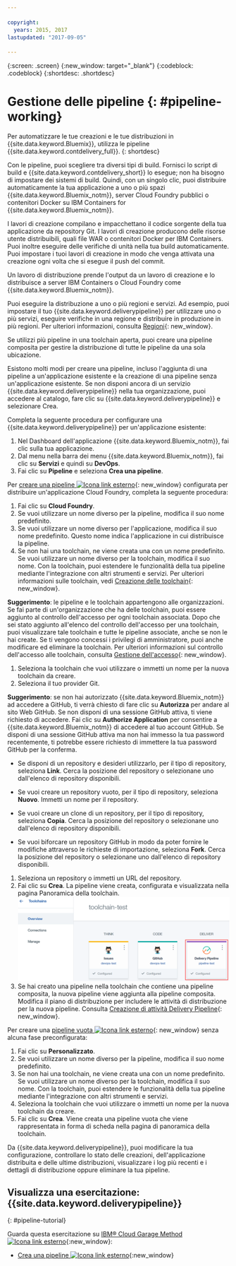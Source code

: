```yaml
---

copyright:
  years: 2015, 2017
lastupdated: "2017-09-05"

---
```



{:screen: .screen}
{:new_window: target="_blank"}
{:codeblock: .codeblock}
{:shortdesc: .shortdesc}

# Gestione delle pipeline {: #pipeline-working}

Per automatizzare le tue creazioni e le tue distribuzioni in {{site.data.keyword.Bluemix}}, utilizza le pipeline {{site.data.keyword.contdelivery_full}}.
{: shortdesc}

Con le pipeline,  puoi scegliere tra diversi tipi di build. Fornisci lo script
    di build e {{site.data.keyword.contdelivery_short}} lo esegue; non ha bisogno di impostare dei
    sistemi di build. Quindi, con un singolo clic, puoi distribuire automaticamente la tua applicazione a uno o più spazi {{site.data.keyword.Bluemix_notm}}, server Cloud Foundry pubblici o contenitori Docker su IBM Containers for {{site.data.keyword.Bluemix_notm}}.

I lavori di creazione compilano e impacchettano il codice sorgente della tua applicazione da repository Git. I lavori di creazione producono delle risorse utente distribuibili, quali file WAR o contenitori Docker per IBM Containers. Puoi
    inoltre eseguire delle verifiche di unità nella tua build automaticamente. Puoi impostare i tuoi lavori di creazione in modo che venga attivata una creazione ogni volta che si esegue il push del commit.

Un lavoro di distribuzione prende l'output da un lavoro di creazione e lo distribuisce a server IBM Containers o Cloud Foundry come {{site.data.keyword.Bluemix_notm}}.

Puoi eseguire la distribuzione a uno o più regioni e servizi. Ad esempio, puoi impostare il tuo {{site.data.keyword.deliverypipeline}} per utilizzare uno o più servizi, eseguire verifiche in una regione e distribuire in produzione in più regioni. Per ulteriori informazioni, consulta [Regioni](/docs/overview/whatisbluemix.html#ov_intro_reg){: new_window}.

Se utilizzi più pipeline in una toolchain aperta, puoi creare una pipeline composita per gestire la distribuzione di tutte le pipeline da una sola ubicazione.

Esistono molti modi per creare una pipeline, incluso l'aggiunta di una pipeline a un'applicazione esistente e la creazione di una pipeline senza un'applicazione esistente. Se non disponi ancora di un servizio {{site.data.keyword.deliverypipeline}} nella tua organizzazione, puoi accedere al catalogo, fare clic su {{site.data.keyword.deliverypipeline}} e selezionare Crea.

Completa la seguente procedura per configurare una {{site.data.keyword.deliverypipeline}} per un'applicazione esistente:

1. Nel Dashboard dell'applicazione {{site.data.keyword.Bluemix_notm}}, fai clic sulla tua applicazione.
1. Dal menu nella barra dei menu {{site.data.keyword.Bluemix_notm}}, fai clic su **Servizi** e quindi su **DevOps**.
1. Fai clic su **Pipeline** e seleziona **Crea una pipeline**.

Per [creare una pipeline ![Icona link esterno](../../icons/launch-glyph.svg "Icona link esterno")](https://console.bluemix.net/devops/pipelines/dashboard/create){: new_window} configurata per distribuire un'applicazione Cloud Foundry, completa la seguente procedura:

1. Fai clic su **Cloud Foundry**.
1. Se vuoi utilizzare un nome diverso per la pipeline, modifica il suo nome predefinito.
1. Se vuoi utilizzare un nome diverso per l'applicazione, modifica il suo nome predefinito. Questo nome indica l'applicazione in cui distribuisce la pipeline.
1. Se non hai una toolchain, ne viene creata una con un nome predefinito. Se vuoi utilizzare un nome diverso per la toolchain, modifica il suo nome. Con la toolchain, puoi estendere le funzionalità della tua pipeline mediante l'integrazione con altri strumenti e servizi. Per ulteriori informazioni sulle toolchain, vedi [Creazione delle toolchain](/docs/services/ContinuousDelivery/toolchains_working.html){: new_window}.

 **Suggerimento**: le pipeline e le toolchain appartengono alle organizzazioni. Se fai parte di un'organizzazione che ha delle toolchain, puoi essere aggiunto al controllo dell'accesso per ogni toolchain associata. Dopo che sei stato aggiunto all'elenco del controllo dell'accesso per una toolchain, puoi visualizzare tale toolchain e tutte le pipeline associate, anche se non le hai create. Se ti vengono concessi i privilegi di amministratore, puoi anche modificare ed eliminare la toolchain. Per ulteriori informazioni sul controllo dell'accesso alle toolchain, consulta [Gestione dell'accesso](/docs/services/ContinuousDelivery/toolchains_using.html#managing_access){: new_window}.

1. Seleziona la toolchain che vuoi utilizzare o immetti un nome per la nuova toolchain da creare.
1. Seleziona il tuo provider Git.

 **Suggerimento**: se non hai autorizzato {{site.data.keyword.Bluemix_notm}} ad accedere a GitHub, ti verrà chiesto di fare clic su **Autorizza** per andare al sito Web GitHub. Se non disponi di una sessione GitHub attiva, ti viene richiesto di accedere. Fai clic su **Authorize Application** per consentire a {{site.data.keyword.Bluemix_notm}} di accedere al tuo account GitHub. Se disponi di una sessione GitHub attiva ma non hai immesso la tua password recentemente, ti potrebbe essere richiesto di immettere la tua password GitHub per la conferma.

   * Se disponi di un repository e desideri utilizzarlo, per il tipo di repository, seleziona **Link**. Cerca la posizione del repository o selezionane uno dall'elenco di repository disponibili.

   * Se vuoi creare un repository vuoto, per il tipo di repository, seleziona **Nuovo**. Immetti un nome per il repository.

   * Se vuoi creare un clone di un repository, per il tipo di repository, seleziona **Copia**. Cerca la posizione del repository o selezionane uno dall'elenco di repository disponibili.

   * Se vuoi biforcare un repository GitHub in modo da poter fornire le modifiche attraverso le richieste di importazione, seleziona **Fork**. Cerca la posizione del repository o selezionane uno dall'elenco di repository disponibili.

1. Seleziona un repository o immetti un URL del repository.
1. Fai clic su **Crea**. La pipeline viene creata, configurata e visualizzata nella pagina Panoramica della toolchain.
 ![Scheda pipeline](images/cd_pipeline.png)
1. Se hai creato una pipeline nella toolchain che contiene una pipeline composita, la nuova pipeline viene aggiunta alla pipeline composita. Modifica il piano di distribuzione per includere le attività di distribuzione per la nuova pipeline. Consulta [Creazione di attività Delivery Pipeline](/docs/services/ContinuousDelivery/pipeline_deployment_plan.html#tasks_pipelineCD){: new_window}.

Per creare una [pipeline vuota ![Icona link esterno](../../icons/launch-glyph.svg "Icona link esterno")](https://console.bluemix.net/devops/pipelines/dashboard/create){: new_window} senza alcuna fase preconfigurata:

1. Fai clic su **Personalizzato**.
1. Se vuoi utilizzare un nome diverso per la pipeline, modifica il suo nome predefinito.
1. Se non hai una toolchain, ne viene creata una con un nome predefinito. Se vuoi utilizzare un nome diverso per la toolchain, modifica il suo nome. Con la toolchain, puoi estendere le funzionalità della tua pipeline mediante l'integrazione con altri strumenti e servizi.
1. Seleziona la toolchain che vuoi utilizzare o immetti un nome per la nuova toolchain da creare.
1. Fai clic su **Crea**. Viene creata una pipeline vuota che viene rappresentata in forma di scheda nella pagina di panoramica della toolchain.

Da {{site.data.keyword.deliverypipeline}}, puoi modificare la tua configurazione, controllare lo stato delle creazioni, dell'applicazione distribuita e delle ultime distribuzioni, visualizzare i log più recenti e i dettagli di distribuzione oppure eliminare la tua pipeline.

## Visualizza una esercitazione: {{site.data.keyword.deliverypipeline}}
{: #pipeline-tutorial}

Guarda questa esercitazione su [IBM&reg; Cloud Garage Method ![Icona link esterno](../../icons/launch-glyph.svg "Icona link esterno")](https://www.ibm.com/cloud/garage){:new_window}:
  * [Crea una pipeline ![Icona link esterno](../../icons/launch-glyph.svg "Icona link esterno")](https://www.ibm.com/cloud/garage/tutorials/tutorial_first_pipeline?task=1){:new_window}
